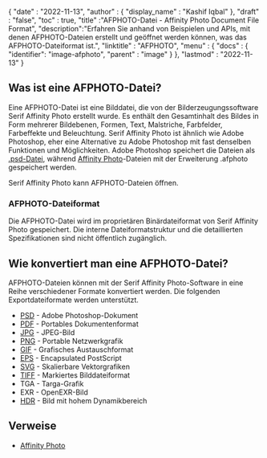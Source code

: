 {
  "date" : "2022-11-13",
  "author" : {
    "display_name" : "Kashif Iqbal"
},
  "draft" : "false",
  "toc" : true,
  "title" :"AFPHOTO-Datei - Affinity Photo Document File Format",
  "description":"Erfahren Sie anhand von Beispielen und APIs, mit denen AFPHOTO-Dateien erstellt und geöffnet werden können, was das AFPHOTO-Dateiformat ist.",
  "linktitle" : "AFPHOTO",
  "menu" : {
    "docs" : {
      "identifier": "image-afphoto",
      "parent" : "image"
}
},
  "lastmod" : "2022-11-13"
}

## Was ist eine AFPHOTO-Datei?

Eine AFPHOTO-Datei ist eine Bilddatei, die von der Bilderzeugungssoftware Serif Affinity Photo erstellt wurde. Es enthält den Gesamtinhalt des Bildes in Form mehrerer Bildebenen, Formen, Text, Malstriche, Farbfelder, Farbeffekte und Beleuchtung. Serif Affinity Photo ist ähnlich wie Adobe Photoshop, eher eine Alternative zu Adobe Photoshop mit fast denselben Funktionen und Möglichkeiten. Adobe Photoshop speichert die Dateien als [.psd-Datei](/de/image/psd/), während [Affinity Photo](https://affinity.serif.com/en-gb/photo/)-Dateien mit der Erweiterung .afphoto gespeichert werden.

Serif Affinity Photo kann AFPHOTO-Dateien öffnen.

### AFPHOTO-Dateiformat

Die AFPHOTO-Datei wird im proprietären Binärdateiformat von Serif Affinity Photo gespeichert. Die interne Dateiformatstruktur und die detaillierten Spezifikationen sind nicht öffentlich zugänglich.

## Wie konvertiert man eine AFPHOTO-Datei?

AFPHOTO-Dateien können mit der Serif Affinity Photo-Software in eine Reihe verschiedener Formate konvertiert werden. Die folgenden Exportdateiformate werden unterstützt.

* [PSD](/de/image/psd/) - Adobe Photoshop-Dokument
* [PDF](/de/pdf/) - Portables Dokumentenformat
* [JPG](/de/image/jpeg/) - JPEG-Bild
* [PNG](/de/image/png/) - Portable Netzwerkgrafik
* [GIF](/de/image/gif/) - Grafisches Austauschformat
* [EPS](/de/page-description-language/eps/) - Encapsulated PostScript
* [SVG](/de/page-description-language/svg/) - Skalierbare Vektorgrafiken
* [TIFF](/de/image/tiff/) - Markiertes Bilddateiformat
* TGA - Targa-Grafik
* EXR - OpenEXR-Bild
* [HDR](/de/image/hdr/) - Bild mit hohem Dynamikbereich

## Verweise

* [Affinity Photo](https://affinity.serif.com/en-gb/photo/)

